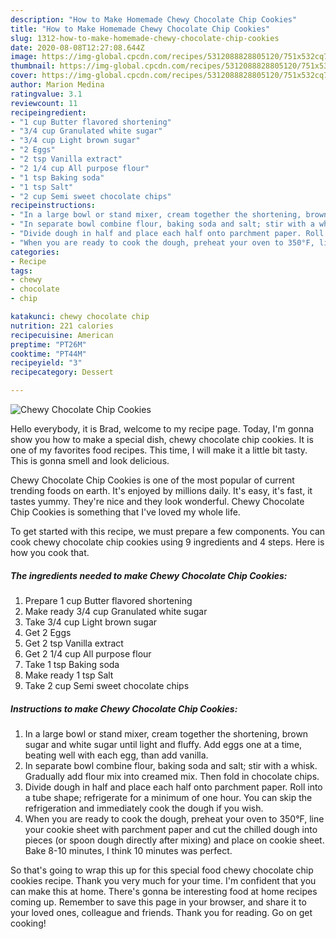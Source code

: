 ```yaml
---
description: "How to Make Homemade Chewy Chocolate Chip Cookies"
title: "How to Make Homemade Chewy Chocolate Chip Cookies"
slug: 1312-how-to-make-homemade-chewy-chocolate-chip-cookies
date: 2020-08-08T12:27:08.644Z
image: https://img-global.cpcdn.com/recipes/5312088828805120/751x532cq70/chewy-chocolate-chip-cookies-recipe-main-photo.jpg
thumbnail: https://img-global.cpcdn.com/recipes/5312088828805120/751x532cq70/chewy-chocolate-chip-cookies-recipe-main-photo.jpg
cover: https://img-global.cpcdn.com/recipes/5312088828805120/751x532cq70/chewy-chocolate-chip-cookies-recipe-main-photo.jpg
author: Marion Medina
ratingvalue: 3.1
reviewcount: 11
recipeingredient:
- "1 cup Butter flavored shortening"
- "3/4 cup Granulated white sugar"
- "3/4 cup Light brown sugar"
- "2 Eggs"
- "2 tsp Vanilla extract"
- "2 1/4 cup All purpose flour"
- "1 tsp Baking soda"
- "1 tsp Salt"
- "2 cup Semi sweet chocolate chips"
recipeinstructions:
- "In a large bowl or stand mixer, cream together the shortening, brown sugar and white sugar until light and fluffy. Add eggs one at a time, beating well with each egg, than add vanilla."
- "In separate bowl combine flour, baking soda and salt; stir with a whisk. Gradually add flour mix into creamed mix. Then fold in chocolate chips."
- "Divide dough in half and place each half onto parchment paper. Roll into a tube shape; refrigerate for a minimum of one hour. You can skip the refrigeration and immediately cook the dough if you wish."
- "When you are ready to cook the dough, preheat your oven to 350°F, line your cookie sheet with parchment paper and cut the chilled dough into pieces (or spoon dough directly after mixing) and place on cookie sheet. Bake 8-10 minutes, I think 10 minutes was perfect."
categories:
- Recipe
tags:
- chewy
- chocolate
- chip

katakunci: chewy chocolate chip 
nutrition: 221 calories
recipecuisine: American
preptime: "PT26M"
cooktime: "PT44M"
recipeyield: "3"
recipecategory: Dessert

---
```



![Chewy Chocolate Chip Cookies](https://img-global.cpcdn.com/recipes/5312088828805120/751x532cq70/chewy-chocolate-chip-cookies-recipe-main-photo.jpg)

Hello everybody, it is Brad, welcome to my recipe page. Today, I'm gonna show you how to make a special dish, chewy chocolate chip cookies. It is one of my favorites food recipes. This time, I will make it a little bit tasty. This is gonna smell and look delicious.

Chewy Chocolate Chip Cookies is one of the most popular of current trending foods on earth. It's enjoyed by millions daily. It's easy, it's fast, it tastes yummy. They're nice and they look wonderful. Chewy Chocolate Chip Cookies is something that I've loved my whole life.




To get started with this recipe, we must prepare a few components. You can cook chewy chocolate chip cookies using 9 ingredients and 4 steps. Here is how you cook that.

<!--inarticleads1-->

##### The ingredients needed to make Chewy Chocolate Chip Cookies:

1. Prepare 1 cup Butter flavored shortening
1. Make ready 3/4 cup Granulated white sugar
1. Take 3/4 cup Light brown sugar
1. Get 2 Eggs
1. Get 2 tsp Vanilla extract
1. Get 2 1/4 cup All purpose flour
1. Take 1 tsp Baking soda
1. Make ready 1 tsp Salt
1. Take 2 cup Semi sweet chocolate chips




<!--inarticleads2-->

##### Instructions to make Chewy Chocolate Chip Cookies:

1. In a large bowl or stand mixer, cream together the shortening, brown sugar and white sugar until light and fluffy. Add eggs one at a time, beating well with each egg, than add vanilla.
1. In separate bowl combine flour, baking soda and salt; stir with a whisk. Gradually add flour mix into creamed mix. Then fold in chocolate chips.
1. Divide dough in half and place each half onto parchment paper. Roll into a tube shape; refrigerate for a minimum of one hour. You can skip the refrigeration and immediately cook the dough if you wish.
1. When you are ready to cook the dough, preheat your oven to 350°F, line your cookie sheet with parchment paper and cut the chilled dough into pieces (or spoon dough directly after mixing) and place on cookie sheet. Bake 8-10 minutes, I think 10 minutes was perfect.




So that's going to wrap this up for this special food chewy chocolate chip cookies recipe. Thank you very much for your time. I'm confident that you can make this at home. There's gonna be interesting food at home recipes coming up. Remember to save this page in your browser, and share it to your loved ones, colleague and friends. Thank you for reading. Go on get cooking!
